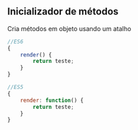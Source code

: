 ## Inicializador de métodos
Cria métodos em objeto usando um atalho

```js
//ES6
{
	render() {
		return teste;
	}
}

//ES5
{
	render: function() {
		return teste;
	}
}
```

